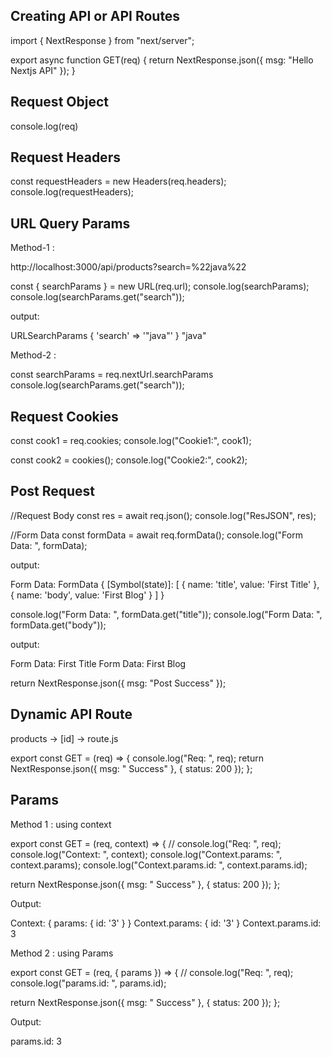 ## Creating API or API Routes

import { NextResponse } from "next/server";

export async function GET(req) {
return NextResponse.json({ msg: "Hello Nextjs API" });
}

## Request Object

console.log(req)

## Request Headers

const requestHeaders = new Headers(req.headers);
console.log(requestHeaders);

## URL Query Params

Method-1 :

http://localhost:3000/api/products?search=%22java%22

const { searchParams } = new URL(req.url);
console.log(searchParams);
console.log(searchParams.get("search"));

output:

URLSearchParams { 'search' => '"java"' }
"java"

Method-2 :

const searchParams = req.nextUrl.searchParams
console.log(searchParams.get("search"));

## Request Cookies

const cook1 = req.cookies;
console.log("Cookie1:", cook1);

const cook2 = cookies();
console.log("Cookie2:", cook2);

## Post Request

//Request Body
const res = await req.json();
console.log("ResJSON", res);

//Form Data
const formData = await req.formData();
console.log("Form Data: ", formData);

output:

Form Data: FormData {
[Symbol(state)]: [
{ name: 'title', value: 'First Title' },
{ name: 'body', value: 'First Blog' }
]
}

console.log("Form Data: ", formData.get("title"));
console.log("Form Data: ", formData.get("body"));

output:

Form Data: First Title
Form Data: First Blog

return NextResponse.json({ msg: "Post Success" });

## Dynamic API Route

products -> [id] -> route.js

export const GET = (req) => {
console.log("Req: ", req);
return NextResponse.json({ msg: " Success" }, { status: 200 });
};

## Params

Method 1 : using context

export const GET = (req, context) => {
// console.log("Req: ", req);
console.log("Context: ", context);
console.log("Context.params: ", context.params);
console.log("Context.params.id: ", context.params.id);

return NextResponse.json({ msg: " Success" }, { status: 200 });
};

Output:

Context: { params: { id: '3' } }
Context.params: { id: '3' }
Context.params.id: 3

Method 2 : using Params

export const GET = (req, { params }) => {
// console.log("Req: ", req);
console.log("params.id: ", params.id);

return NextResponse.json({ msg: " Success" }, { status: 200 });
};

Output:

params.id: 3
